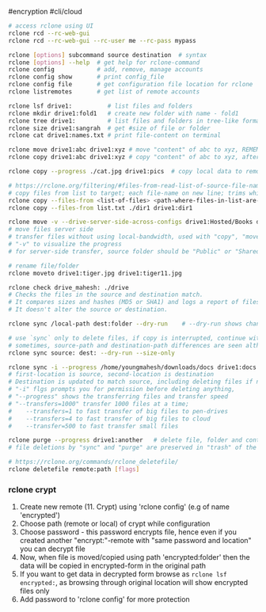 #encryption #cli/cloud

```bash
# access rclone using UI
rclone rcd --rc-web-gui
rclone rcd --rc-web-gui --rc-user me --rc-pass mypass

rclone [options] subcommand source destination  # syntax
rclone [options] --help  # get help for rclone-command
rclone config            # add, remove, manage accounts
rclone config show       # print config_file
rclone config file       # get configuration file location for rclone
rclone listremotes       # get list of remote accounts

rclone lsf drive1:          # list files and folders
rclone mkdir drive1:fold1   # create new folder with name - fold1
rclone tree drive1:         # list files and folders in tree-like format
rclone size drive1:sangrah  # get #size of file or folder
rclone cat drive1:names.txt # print file-content on terminal

rclone move drive1:abc drive1:xyz # move "content" of abc to xyz, REMEMBER we are moving only content not directory, after execution abc/a.txt will be xyz/a.txt instead of xyz/abc/a.txt
rclone copy drive1:abc drive1:xyz # copy "content" of abc to xyz, after execution abc/a.txt will be copied as xyz/a.txt instead of xyz/abc/a.txt

rclone copy --progress ./cat.jpg drive1:pics  # copy local data to remote account, does not transfer files that are identical on source and destination

# https://rclone.org/filtering/#files-from-read-list-of-source-file-names
# copy files from list to target; each file-name on new line; trims whitespace around file-name; comments start with #
rclone copy --files-from <list-of-files> <path-where-files-in-list-are-stored> <target-path  
rclone copy --files-from list.txt ./dir1 drive1:dir1 

rclone move -v --drive-server-side-across-configs drive1:Hosted/Books drive2:books
# move files server side
# transfer files without using local-bandwidth, used with "copy", "move", and "sync"
# "-v" to visualize the progress
# for server-side transfer, source folder should be "Public" or "Shared with destionation-user", works when source and dest is "Google Drive"

# rename file/folder
rclone moveto drive1:tiger.jpg drive1:tiger11.jpg

rclone check drive_mahesh: ./drive
# Checks the files in the source and destination match.
# It compares sizes and hashes (MD5 or SHA1) and logs a report of files which don't match.
# It doesn't alter the source or destination.

rclone sync /local-path dest:folder --dry-run    # --dry-run shows changes which will happen if you run the command

# use `sync` only to delete files, if copy is interrupted, continue with copy command as it will skip existing identical files
# sometimes, source-path and destination-path differences are seen although there are none, especially when one is unencrypted and one is encrypted, in this case use --size-only to sync actual changes
rclone sync source: dest: --dry-run --size-only

rclone sync -i --progress /home/youngmahesh/downloads/docs drive1:docs --transfers=1000
# first-location is source, second-location is destination
# Destination is updated to match source, including deleting files if necessary
# "-i" flgs prompts you for permission before deleting anything,
# "--progress" shows the transferring files and transfer speed
# "--transfers=1000" transfer 1000 files at a time;
#    --transfers=1 to fast transfer of big files to pen-drives
#    --transfers=4 to fast transfer of big files to cloud
#    --transfer=500 to fast transfer small files 

rclone purge --progress drive1:another   # delete file, folder and content inside it
# file deletions by "sync" and "purge" are preserved in "trash" of the cloud storage

# https://rclone.org/commands/rclone_deletefile/
rclone deletefile remote:path [flags]
```

### rclone crypt
1. Create new remote (11. Crypt) using 'rclone config' (e.g of name 'encrypted')
2. Choose path (remote or local) of crypt while configuration
3. Choose password - this password encrypts file, hence even if you created another "encrypt:"-remote with "same password and location" you can decrypt file
4. Now, when file is moved/copied using path 'encrypted:folder' then the data will be copied in encrypted-form in the original path
5. If you want to get data in decrypted form browse as `rclone lsf encrypted:`, as browsing through original location will show encrypted files only
6. Add password to 'rclone config' for more protection 